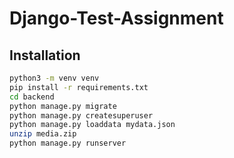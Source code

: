 # Django-Test-Assignment

## Installation

```bash
python3 -m venv venv
pip install -r requirements.txt
cd backend
python manage.py migrate
python manage.py createsuperuser
python manage.py loaddata mydata.json
unzip media.zip
python manage.py runserver
```

